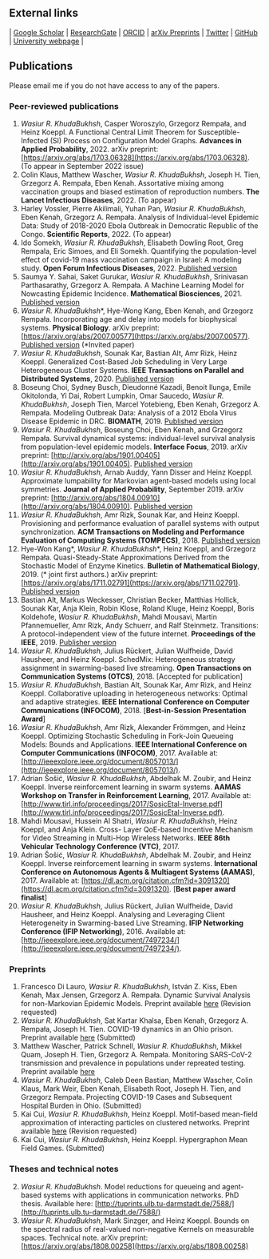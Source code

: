 ## External links
| [Google Scholar](https://scholar.google.de/citations?user=omkLnoEAAAAJ&hl=en) | [ResearchGate](https://www.researchgate.net/profile/Wasiur_R_Khudabukhsh) | [ORCID](https://orcid.org/0000-0003-1803-0470) | [arXiv Preprints](https://arxiv.org/search/?searchtype=author&query=KhudaBukhsh%2C+W+R) | [Twitter](https://twitter.com/wasiur_rahman) | [GitHub](https://github.com/wasiur) | [University webpage](https://www.nottingham.ac.uk/mathematics/people/wasiur.khudabukhsh) |

## Publications

Please email me if you do not have access to any of the papers. 

### Peer-reviewed publications
1.  _Wasiur R. KhudaBukhsh_, Casper Woroszylo, Grzegorz Rempała, and Heinz Koeppl. A Functional Central Limit Theorem for Susceptible-Infected (SI) Process on Configuration Model Graphs. **Advances in Applied Probability**, 2022. arXiv preprint: [https://arxiv.org/abs/1703.06328](https://arxiv.org/abs/1703.06328). (To appear in September 2022 issue)
2.  Colin Klaus, Matthew Wascher, _Wasiur R. KhudaBukhsh_, Joseph H. Tien, Grzegorz A. Rempała, Eben Kenah. Assortative mixing among vaccination groups and biased estimation of reproduction numbers. **The Lancet Infectious Diseases**, 2022. (To appear)
3.  Harley Vossler, Pierre Akilimali, Yuhan Pan, _Wasiur R. KhudaBukhsh_, Eben Kenah, Grzegorz A. Rempała. Analysis of  Individual-level Epidemic Data: Study of 2018-2020 Ebola Outbreak in Democratic Republic of the Congo. **Scientific Reports**, 2022. (To appear)
4.  Ido Somekh, _Wasiur R. KhudaBukhsh_,  Elisabeth Dowling Root, Greg Rempala, Eric Simoes, and Eli Somekh. Quantifying the population-level effect of covid-19 mass vaccination campaign in Israel: A modeling study. **Open Forum Infectious Diseases**, 2022. [Published version](https://doi.org/10.1093/ofid/ofac087)
5. Saumya Y. Sahai, Saket Gurukar, _Wasiur R. KhudaBukhsh_, Srinivasan Parthasarathy, Grzegorz A. Rempała. A Machine Learning Model for Nowcasting Epidemic Incidence. **Mathematical Biosciences**, 2021. [Published version](https://doi.org/10.1016/j.mbs.2021.108677)
6.  _Wasiur R. KhudaBukhsh_\*, Hye-Wong Kang, Eben Kenah, and Grzegorz Rempała. Incorporating age and delay into models for biophysical systems. **Physical Biology**. arXiv preprint: [https://arxiv.org/abs/2007.00577](https://arxiv.org/abs/2007.00577). [Published version](https://iopscience.iop.org/article/10.1088/1478-3975/abc2ab/meta) (\*Invited paper)
7.  _Wasiur R. KhudaBukhsh_, Sounak Kar, Bastian Alt, Amr Rizk, Heinz Koeppl. Generalized Cost-Based Job Scheduling in Very Large Heterogeneous Cluster Systems. **IEEE Transactions on Parallel and Distributed Systems**, 2020. [Published version](https://ieeexplore.ieee.org/abstract/document/9099971)
8.  Boseung Choi, Sydney Busch, Dieudonné Kazadi, Benoit Ilunga, Emile Okitolonda, Yi Dai, Robert Lumpkin, Omar Saucedo, _Wasiur R. KhudaBukhsh_, Joseph Tien, Marcel Yotebieng, Eben Kenah, Grzegorz A. Rempała. Modeling Outbreak Data: Analysis of a 2012 Ebola Virus Disease Epidemic in DRC. **BIOMATH**, 2019. [Published version](http://dx.doi.org/10.11145/j.biomath.2019.10.037) 
9.  _Wasiur R. KhudaBukhsh_, Boseung Choi, Eben Kenah, and Grzegorz Rempała. Survival dynamical systems: individual-level survival analysis from population-level epidemic models. **Interface Focus**, 2019. arXiv preprint: [http://arxiv.org/abs/1901.00405](http://arxiv.org/abs/1901.00405). [Published version](https://doi.org/10.1098/rsfs.2019.0048)
10. _Wasiur R. KhudaBukhsh_, Arnab Auddy, Yann Disser and Heinz Koeppl. Approximate lumpability for Markovian agent-based models using local symmetries. **Journal of Applied Probability**, September 2019. arXiv preprint: [http://arxiv.org/abs/1804.00910](http://arxiv.org/abs/1804.00910). [Published version](https://www.cambridge.org/core/journals/journal-of-applied-probability/article/approximate-lumpability-for-markovian-agentbased-models-using-local-symmetries/A4B603163980ECC39DAC52A2477D6412/share/2659997b475846967fe7a6536eaa9107676e1c3f)
11. _Wasiur R. KhudaBukhsh_, Amr Rizk, Sounak Kar, and Heinz Koeppl. Provisioning and performance evaluation of parallel systems with output synchronization. **ACM Transactions on Modeling and Performance Evaluation of Computing Systems (TOMPECS)**, 2018. [Published version](https://dl.acm.org/citation.cfm?id=3300142)
12. Hye-Won Kang\*, _Wasiur R. KhudaBukhsh_\*, Heinz Koeppl, and Grzegorz Rempała. Quasi-Steady-State Approximations Derived from the Stochastic Model of Enzyme Kinetics. **Bulletin of Mathematical Biology**, 2019. (* joint first authors.) arXiv preprint: [https://arxiv.org/abs/1711.02791](https://arxiv.org/abs/1711.02791). [Published version](http://em.rdcu.be/wf/click?upn=lMZy1lernSJ7apc5DgYM8S1vl37BknvB5d7EcOcm0ts-3D_udonmGlUWp3eQk6tIDTz2XK4Gf91dVKTWYA6ly5sYPZHk2-2BMGHZmIKbN0sjctZE-2Bfkced0CjkflVFIPys8cmv0PhEVWo1n6HVlvYjD0fFmudByT9ZxYv41V4bv1G3HzhLq3cQw1CXesYRBUgIBeST9tB5cnIWWtPqWp9i-2FPyKYs3mlrNKx-2F5O13oHiElXkwjtXldVER4aNoyaDprnDOX1x9fGwIdmMuJGsIia1VqfDCVpuomo0Ty3tXC4oHKUJLlMAWYLFbvJ8QXM7cwO-2FcJx6tYPnTFqvNw89WEknhVSps-3D)
13. Bastian Alt, Markus Weckesser, Christian Becker, Matthias Hollick, Sounak Kar, Anja Klein, Robin Klose, Roland Kluge, Heinz Koeppl, Boris Koldehofe, _Wasiur R. KhudaBukhsh_, Mahdi Mousavi, Martin Pfannemueller, Amr Rizk, Andy Schuerr, and Ralf Steinmetz. Transitions: A protocol-independent view of the future internet. **Proceedings of the IEEE**, 2019. [Publisher version](https://ieeexplore.ieee.org/document/8651367)
14. _Wasiur R. KhudaBukhsh_, Julius Rückert, Julian Wulfheide, David Hausheer, and Heinz Koeppl. SchedMix: Heterogeneous strategy assignment in swarming-based live streaming. **Open Transactions on Communication Systems (OTCS)**, 2018. [Accepted for publication]
15. _Wasiur R. KhudaBukhsh_, Bastian Alt, Sounak Kar, Amr Rizk, and Heinz Koeppl. Collaborative uploading in heterogeneous networks: Optimal and adaptive strategies. **IEEE International Conference on Computer Communications (INFOCOM)**, 2018.
[**Best-in-Session Presentation Award**]
13. _Wasiur R. KhudaBukhsh_, Amr Rizk, Alexander Frömmgen, and Heinz Koeppl. Optimizing Stochastic Scheduling in Fork-Join Queueing Models: Bounds and Applications. **IEEE International Conference on Computer Communications (INFOCOM)**, 2017. Available at: [http://ieeexplore.ieee.org/document/8057013/](http://ieeexplore.ieee.org/document/8057013/).
14. Adrian Šošić, _Wasiur R. KhudaBukhsh_, Abdelhak M. Zoubir, and Heinz Koeppl. Inverse reinforcement learning in swarm systems. **AAMAS Workshop on Transfer in Reinforcement Learning**, 2017. Available at: [http://www.tirl.info/proceedings/2017/SosicEtal-Inverse.pdf](http://www.tirl.info/proceedings/2017/SosicEtal-Inverse.pdf).
15. Mahdi Mousavi, Hussein Al Shatri, _Wasiur R. KhudaBukhsh_, Heinz Koeppl, and Anja Klein. Cross- Layer QoE-based Incentive Mechanism for Video Streaming in Multi-Hop Wireless Networks. **IEEE 86th Vehicular Technology Conference (VTC)**, 2017.
16. Adrian Šošić, _Wasiur R. KhudaBukhsh_, Abdelhak M. Zoubir, and Heinz Koeppl. Inverse reinforcement learning in swarm systems. **International Conference on Autonomous Agents & Multiagent Systems (AAMAS)**, 2017. Available at: [https://dl.acm.org/citation.cfm?id=3091320](https://dl.acm.org/citation.cfm?id=3091320). 
[**Best paper award finalist**]
17. _Wasiur R. KhudaBukhsh_, Julius Rückert, Julian Wulfheide, David Hausheer, and Heinz Koeppl. Analysing and Leveraging Client Heterogeneity in Swarming-based Live Streaming. **IFIP Networking Conference (IFIP Networking)**, 2016. Available at: [http://ieeexplore.ieee.org/document/7497234/](http://ieeexplore.ieee.org/document/7497234/).


### Preprints
1. Francesco Di Lauro, _Wasiur R. KhudaBukhsh_, István Z. Kiss, Eben Kenah, Max Jensen, Grzegorz A. Rempała. Dynamic Survival Analysis for non-Markovian Epidemic Models. Preprint available [here](https://arxiv.org/abs/2202.09948) (Revision requested)
2. _Wasiur R. KhudaBukhsh_, Sat Kartar Khalsa, Eben Kenah, Grzegorz A. Rempała, Joseph H. Tien. COVID-19 dynamics in an Ohio prison. Preprint available [here](https://www.medrxiv.org/content/10.1101/2021.01.14.21249782v1) (Submitted)
3. Matthew Wascher, Patrick Schnell, _Wasiur R. KhudaBukhsh_, Mikkel Quam, Joseph H. Tien, Grzegorz A. Rempała. Monitoring SARS-CoV-2 transmission and prevalence in populations under repreated testing. Preprint available [here](https://www.medrxiv.org/content/10.1101/2021.06.22.21259342v1)
4. _Wasiur R. KhudaBukhsh_, Caleb Deen Bastian, Matthew Wascher, Colin Klaus, Mark Weir, Eben Kenah, Elisabeth Root, Joseph H. Tien, and Grzegorz Rempała. Projecting COVID-19 Cases and Subsequent Hospital Burden in Ohio. (Submitted)
5. Kai Cui, _Wasiur R. KhudaBukhsh_, Heinz Koeppl. Motif-based mean-field approximation of interacting particles on clustered networks. Preprint available [here](https://arxiv.org/abs/2201.04999) (Revision requested)
6. Kai Cui, _Wasiur R. KhudaBukhsh_, Heinz Koeppl. Hypergraphon Mean Field Games. (Submitted)


### Theses and technical notes
2. _Wasiur R. KhudaBukhsh_. Model reductions for queueing and agent-based systems with applications in communication networks. PhD thesis. Available here: [http://tuprints.ulb.tu-darmstadt.de/7588/](http://tuprints.ulb.tu-darmstadt.de/7588/)
1. _Wasiur R. KhudaBukhsh_, Mark Sinzger, and Heinz Koeppl. Bounds on the spectral radius of real-valued non-negative Kernels on measurable spaces. Technical note. arXiv preprint: [https://arxiv.org/abs/1808.00258](https://arxiv.org/abs/1808.00258)
